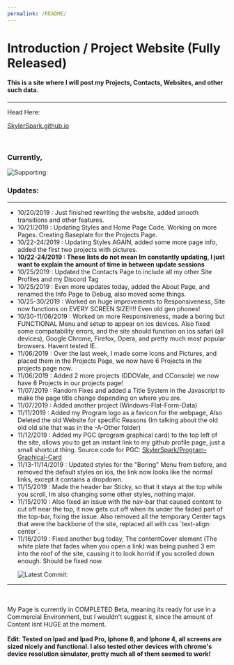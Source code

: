 ```yaml
---
permalink: /README/
---
```


# Introduction / Project Website (Fully Released)
#### This is a site where I will post my Projects, Contacts, Websites, and other such data.

<hr>

Head Here:

[SkylerSpark.github.io](skylerspark.github.io)

<br>

### Currently,
![Supporting:](https://raw.githubusercontent.com/skylerspark/Svg-Badges/master/supporting.svg)

### Updates:

<hr>

<ul>
 <li>10/20/2019 : Just finished rewriting the website, added smooth transitions and other features.</li>
 <li>10/21/2019 : Updating Styles and Home Page Code. Working on more Pages. Creating Baseplate for the Projects Page.</li>
 <li>10/22-24/2019 : Updating Styles AGAIN, added some more page info, added the first two projects with pictures.</li>
 <li><b>10/22-24/2019 : These lists do not mean Im constantly updating, I just want to explain the amount of time in between update sessions</b></li>
 <li>10/25/2019 : Updated the Contacts Page to include all my other Site Profiles and my Discord Tag</li>
 <li>10/25/2019 : Even more updates today, added the About Page, and renamed the Info Page to Debug, also moved some things.</li>
 <li>10/25-30/2019 : Worked on huge improvements to Responsiveness, Site now functions on EVERY SCREEN SIZE!!!! Even old gen phones!</li>
 <li>10/30-11/06/2019 : Worked on more Responsiveness, made a boring but FUNCTIONAL Menu and setup to appear on ios devices. Also fixed some compatability errors, and the site should function on ios safari (all devices), Google Chrome, Firefox, Opera, and pretty much most popular browsers. Havent tested IE..</li>
 <li>11/06/2019 : Over the last week, I made some Icons and Pictures, and placed them in the Projects Page, we now have 6 Projects in the projects page now.</li>
 <li>11/06/2019 : Added 2 more projects (DDOVale, and CConsole) we now have 8 Projects in our projects page!</li>
 <li>11/07/2019 : Random Fixes and added a Title System in the Javascript to make the page title change depending on where you are.</li>
 <li>11/07/2019 : Added another project (Windows-Flat-Form-Data)</li>
 <li>11/11/2019 : Added my Program logo as a favicon for the webpage, Also Deleted the old Website for specific Reasons (Im talking about the old old old site that was in the -A-Other folder)</li>
 <li>11/12/2019 : Added my PGC (program graphical card) to the top left of the site, allows you to get an instant link to my github profile page, just a small shortcut thing. Source code for PGC: <a href="https://github.com/skylerspark/Program-Graphical-Card">SkylerSpark/Program-Graphical-Card</a></li>
 <li>11/13-11/14/2019 : Updated styles for the "Boring" Menu from before, and removed the default styles on ios, the link now looks like the normal links, except it contains a dropdown.</li>
 <li>11/15/2019 : Made the header bar Sticky, so that it stays at the top while you scroll, Im also changing some other styles, nothing major.</li>
 <li>11/15/2010 : Also fixed an issue with the nav-bar that caused content to cut off near the top, it now gets cut off when its under the faded part of the top-bar, fixing the issue. Also removed all the temporary Center tags that were the backbone of the site, replaced all with css `text-align: center`.</li>
 <li>11/16/2019 : Fixed another bug today, The contentCover element (The white plate that fades when you open a link) was being pushed 3 em into the roof of the site, causing it to look horrid if you scrolled down enough. Should be fixed now.
  
  ![Latest Commit:](https://img.shields.io/github/last-commit/skylerspark/skylerspark.github.io?color=success)
  
</ul>
<hr>
<br><br>
My Page is currently in COMPLETED Beta, meaning its ready for use in a Commercial Environment, but I wouldn't suggest it, since the amount of Content isnt HUGE at the moment.
<br><br>
<b>Edit: Tested on Ipad and Ipad Pro, Iphone 8, and Iphone 4, all screens are sized nicely and functional. I also tested other devices with chrome's device resolution simulator, pretty much all of them seemed to work!</b>
